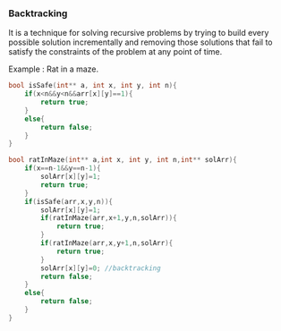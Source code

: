 ### Backtracking

It is a technique for solving recursive problems by trying to build every possible solution incrementally and removing those solutions that fail to satisfy the constraints of the problem at any point of time.

Example : Rat in a maze.

```cpp
bool isSafe(int** a, int x, int y, int n){
    if(x<n&&y<n&&arr[x][y]==1){
        return true;
    }
    else{
        return false;
    }
}

bool ratInMaze(int** a,int x, int y, int n,int** solArr){
    if(x==n-1&&y==n-1){
        solArr[x][y]=1;
        return true;
    }
    if(isSafe(arr,x,y,n)){
        solArr[x][y]=1;
        if(ratInMaze(arr,x+1,y,n,solArr)){
            return true;
        }
        if(ratInMaze(arr,x,y+1,n,solArr){
            return true;
        }
        solArr[x][y]=0; //backtracking
        return false;
    }
    else{
        return false;
    }
}
```

